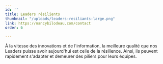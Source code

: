 ```yaml
---
id: ''
title: Leaders résilients
thumbnail: "/uploads/leaders-resiliants-large.png"
link: https://nancybilodeau.com/contact
order: 6

---
```

À la vitesse des innovations et de l'information, la meilleure qualité que nos Leaders puisse avoir aujourd'hui est celle de la résilience. Ainsi, ils peuvent rapidement s'adapter et demeurer des piliers pour leurs équipes.